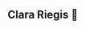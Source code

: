 ## Clara Riegis 👋

<!--

- 🔭 I’m currently completing an MPhil in Basic and Translational Neuroscience at the University of Cambridge
     My current work is on imaging genetics, focusing on the association between polygenic risk score for several mental health conditions and changes in brain structure across       
     adolescence. 
- 🌱 I graduated from King's College London with a BSc in Neuroscience and Psychology. 
     My worked focused on brain networks, and more specifically on the effect of network standardisation approaches on classification accuracy in patients with autism spectrum disorder 
     and typical controls. 

-->
